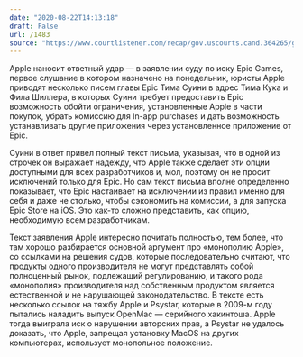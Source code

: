 ```yaml
---
date: "2020-08-22T14:13:18"
draft: False
url: /1483
source: "https://www.courtlistener.com/recap/gov.uscourts.cand.364265/gov.uscourts.cand.364265.36.0_2.pdf"
---
```


Apple наносит ответный удар — в заявлении суду по иску Epic Games, первое слушание в котором назначено на понедельник, юристы Apple приводят несколько писем главы Epic Тима Суини в адрес Тима Кука и Фила Шиллера, в которых Суини требует предоставить Epic возможность обойти ограничения, установленные Apple в части покупок, убрать комиссию для In-app purchases и дать возможность устанавливать другие приложения через установленное приложение от Epic. 
 
Суини в ответ привел полный текст письма, указывая, что в одной из строчек он выражает надежду, что Apple также сделает эти опции доступными для всех разработчиков и, мол, поэтому он не просит исключений только для Epic. Но сам текст письма вполне определенно показывает, что Epic настаивает на исключении из правил именно для себя и даже не столько, чтобы сэкономить на комиссии, а для запуска Epic Store на iOS. Это как-то сложно представить, как опцию, необходимую всем разработчикам.

Текст заявления Apple интересно почитать полностью, тем более, что там хорошо разбирается основной аргумент про «монополию Apple», со ссылками на решения судов, которые последовательно считают, что продукты одного производителя не могут представлять собой полноценный рынок, подлежащий регулированию, и такого рода «монополия» производителя над собственным продуктом является естественной и не нарушающей законодательство. В тексте есть несколько ссылок на тяжбу Apple и Psystar, которые в 2009-м году пытались наладить выпуск OpenMac — серийного хакинтоша. Apple тогда выиграла иск о нарушении авторских прав, а Psystar не удалось доказать, что Apple, запрещая установку MacOS на других компьютерах, использует монопольное положение.
